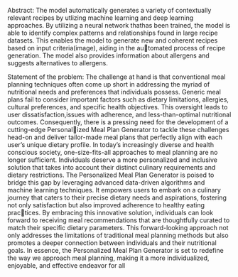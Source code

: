 Abstract:
The model automatically generates a variety of contextually relevant recipes by utlizing machine learning and deep learning approaches. By utilizing a neural network thathas been trained, the model is able to identify complex patterns and relationships found in large recipe datasets. 
This enables the model to generate new and coherent recipes based on input criteria(image), aiding in the automated process of recipe generation. The model also provides information about allergens and suggests alternatives to allergens.

Statement of the problem:
The challenge at hand is that conventional meal planning techniques often come up short in addressing the myriad of nutritional needs and preferences that individuals possess. Generic meal plans fail to consider important factors such as dietary limitations,
allergies, cultural preferences, and specific health objectives. This oversight leads to user dissatisfaction,issues with adherence, and less-than-optimal nutritional outcomes. Consequently, there is a pressing need for the development of a cutting-edge Personalized Meal Plan Generator to tackle these challenges
head-on and deliver tailor-made meal plans that perfectly align with each user’s unique dietary profile. In today’s increasingly diverse and health conscious society, one-size-fits-all approaches to meal planning are no longer sufficient. Individuals deserve
a more personalized and inclusive solution that takes into account their distinct culinary requirements and dietary restrictions. The Personalized Meal Plan Generator is poised to bridge this gap by leveraging advanced data-driven algorithms and machine learning techniques. 
It empowers users to embark on a culinary journey that caters to their precise dietary needs and aspirations, fostering not only satisfaction but also improved adherence to healthy eating practices. By embracing this innovative solution, individuals
can look forward to receiving meal recommendations that are thoughtfully curated to match their specific dietary parameters. This forward-looking approach not only addresses the limitations of traditional meal planning methods but also promotes a deeper connection between individuals and their nutritional goals.
In essence, the Personalized Meal Plan Generator is set to redefine the way we approach meal planning, making it a more individualized, enjoyable, and effective endeavor for all
